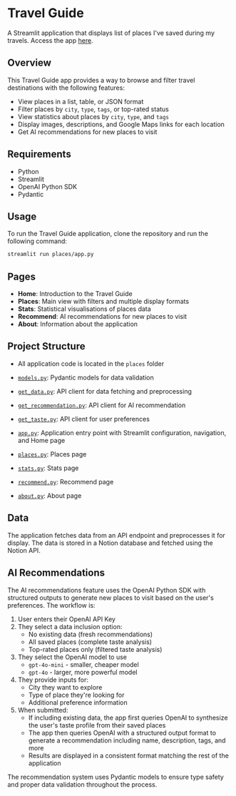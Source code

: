 # Travel Guide

A Streamlit application that displays list of places I've saved during my travels. Access the app [here](https://places-hn.streamlit.app/).

## Overview

This Travel Guide app provides a way to browse and filter travel destinations with the following features:

- View places in a list, table, or JSON format
- Filter places by `city`, `type`, `tags`, or top-rated status
- View statistics about places by `city`, `type`, and `tags`
- Display images, descriptions, and Google Maps links for each location
- Get AI recommendations for new places to visit

## Requirements

- Python
- Streamlit
- OpenAI Python SDK
- Pydantic

## Usage

To run the Travel Guide application, clone the repository and run the following command:

```sh
streamlit run places/app.py
```

## Pages

- **Home**: Introduction to the Travel Guide
- **Places**: Main view with filters and multiple display formats
- **Stats**: Statistical visualisations of places data
- **Recommend**: AI recommendations for new places to visit
- **About**: Information about the application

## Project Structure

- All application code is located in the `places` folder

- [`models.py`](models.py): Pydantic models for data validation
- [`get_data.py`](get_data.py): API client for data fetching and preprocessing
- [`get_recommendation.py`](get_recommendation.py): API client for AI recommendation
- [`get_taste.py`](get_taste.py): API client for user preferences
- [`app.py`](app.py): Application entry point with Streamlit configuration, navigation, and Home page
- [`places.py`](places.py): Places page
- [`stats.py`](stats.py): Stats page
- [`recommend.py`](recommend.py): Recommend page
- [`about.py`](about.py): About page

## Data

The application fetches data from an API endpoint and preprocesses it for display. The data is stored in a Notion database and fetched using the Notion API.

## AI Recommendations

The AI recommendations feature uses the OpenAI Python SDK with structured outputs to generate new places to visit based on the user's preferences. The workflow is:

1. User enters their OpenAI API Key
2. They select a data inclusion option:
   - No existing data (fresh recommendations)
   - All saved places (complete taste analysis)
   - Top-rated places only (filtered taste analysis)
3. They select the OpenAI model to use
   - `gpt-4o-mini` - smaller, cheaper model
   - `gpt-4o` - larger, more powerful model
4. They provide inputs for:
   - City they want to explore
   - Type of place they're looking for
   - Additional preference information
5. When submitted:
   - If including existing data, the app first queries OpenAI to synthesize the user's taste profile from their saved places
   - The app then queries OpenAI with a structured output format to generate a recommendation including name, description, tags, and more
   - Results are displayed in a consistent format matching the rest of the application

The recommendation system uses Pydantic models to ensure type safety and proper data validation throughout the process.
